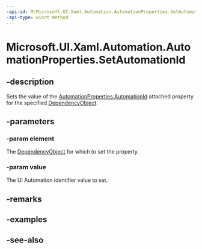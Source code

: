 ```yaml
---
-api-id: M:Microsoft.UI.Xaml.Automation.AutomationProperties.SetAutomationId(Microsoft.UI.Xaml.DependencyObject,System.String)
-api-type: winrt method
---
```


<!-- Method syntax
public void SetAutomationId(Windows.UI.Xaml.DependencyObject element, System.String value)
-->

# Microsoft.UI.Xaml.Automation.AutomationProperties.SetAutomationId

## -description
Sets the value of the [AutomationProperties.AutomationId](automationproperties_automationid.md) attached property for the specified [DependencyObject](../microsoft.ui.xaml/dependencyobject.md).

## -parameters
### -param element
The [DependencyObject](../microsoft.ui.xaml/dependencyobject.md) for which to set the property.

### -param value
The UI Automation identifier value to set.

## -remarks

## -examples

## -see-also
